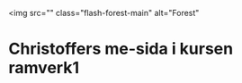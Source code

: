<img 
    src="" class="flash-forest-main" 
    alt="Forest"
>
<h1 class="flash-text">
    Christoffers me-sida i kursen ramverk1
</h1>